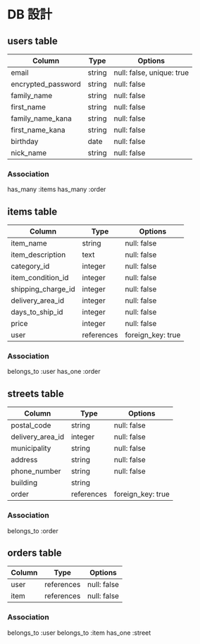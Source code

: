# DB 設計

## users table

| Column             | Type                | Options                              |
|--------------------|---------------------|--------------------------------------|
| email              | string              | null: false, unique: true            |
| encrypted_password | string              | null: false                          |
| family_name        | string              | null: false                          |
| first_name         | string              | null: false                          |
| family_name_kana   | string              | null: false                          |
| first_name_kana    | string              | null: false                          |
| birthday           | date                | null: false                          |
| nick_name          | string              | null: false                          |

### Association
has_many :items
has_many :order


## items table

| Column                                 | Type       | Options                        |
|----------------------------------------|------------|--------------------------------|
| item_name                              | string     | null: false                    |
| item_description                       | text       | null: false                    |
| category_id                            | integer    | null: false                    |
| item_condition_id                      | integer    | null: false                    |
| shipping_charge_id                     | integer    | null: false                    |
| delivery_area_id                       | integer    | null: false                    |
| days_to_ship_id                        | integer    | null: false                    |
| price                                  | integer    | null: false                    |
| user                                   | references | foreign_key: true              |

### Association
belongs_to :user
has_one :order


## streets table

| Column             | Type       | Options           |
|--------------------|------------|-------------------|
| postal_code        | string     | null: false       |
| delivery_area_id   | integer    | null: false       |
| municipality       | string     | null: false       |
| address            | string     | null: false       |
| phone_number       | string     | null: false       |
| building           | string     |                   |
| order              | references | foreign_key: true |
### Association
belongs_to :order

## orders table

| Column          | Type       | Options           |
|-----------------|------------|-------------------|
| user            | references | null: false       |
| item            | references | null: false       |

### Association
belongs_to :user
belongs_to :item
has_one :street
